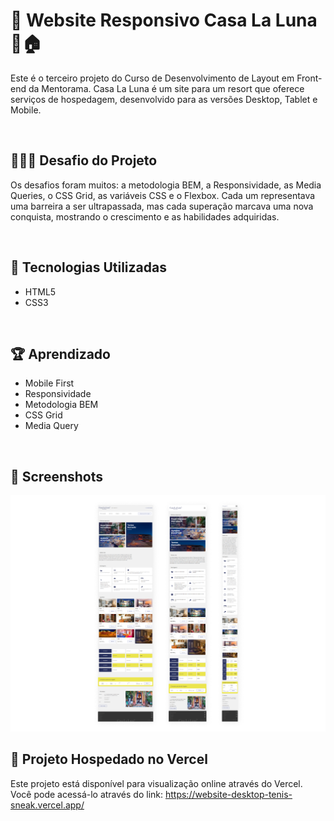 # 📱 Website Responsivo Casa La Luna 🌙🏠

Este é o terceiro projeto do Curso de Desenvolvimento de Layout em Front-end da Mentorama. Casa La Luna é um site para um resort que oferece serviços de hospedagem, desenvolvido para as versões Desktop, Tablet e Mobile.

<br />

## 👨🏾‍💻 Desafio do Projeto
 
Os desafios foram muitos: a metodologia BEM, a Responsividade, as Media Queries, o CSS Grid, as variáveis CSS e o Flexbox. Cada um representava uma barreira a ser ultrapassada, mas cada superação marcava uma nova conquista, mostrando o crescimento e as habilidades adquiridas.

<br />

## 🚀 Tecnologias Utilizadas

- HTML5
- CSS3

<br />

## 🏆 Aprendizado 

- Mobile First
- Responsividade
- Metodologia BEM
- CSS Grid
- Media Query

<br />

## 📸 Screenshots
![Captura de tela](./screen/screen-casa-la-luna.png)

## 🔗 Projeto Hospedado no Vercel
Este projeto está disponível para visualização online através do Vercel. <br />
Você pode acessá-lo através do link: https://website-desktop-tenis-sneak.vercel.app/
